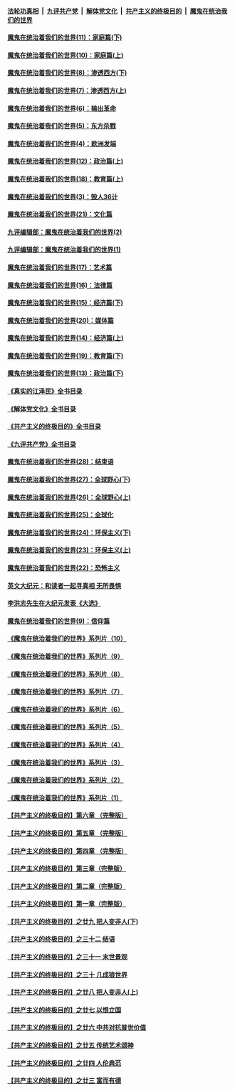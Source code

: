 ####  [法轮功真相](../../../../basic/blob/master/README.md?t=12131731) &nbsp;|&nbsp; [九评共产党](../../../../9ping.md/blob/master/README.md?t=12131731) &nbsp;|&nbsp; [解体党文化](../../../../jtdwh.md/blob/master/README.md?t=12131731)  &nbsp;|&nbsp; [共产主义的终极目的](../../../../gczydzjmd.md/blob/master/README.md?t=12131731) &nbsp;|&nbsp; [魔鬼在统治我们的世界](../../../../mgztzwmdsj.md/blob/master/README.md?t=12131731) 

#### [魔鬼在统治着我们的世界(11)：家庭篇(下)](../pages/nsc422/n10440961.md?t=12131731) 

#### [魔鬼在统治着我们的世界(10)：家庭篇(上)](../pages/nsc422/n10435448.md?t=12131731) 

#### [魔鬼在统治着我们的世界(8)：渗透西方(下)](../pages/nsc422/n10429603.md?t=12131731) 

#### [魔鬼在统治着我们的世界(7)：渗透西方(上)](../pages/nsc422/n10426013.md?t=12131731) 

#### [魔鬼在统治着我们的世界(6)：输出革命](../pages/nsc422/n10421536.md?t=12131731) 

#### [魔鬼在统治着我们的世界(5)：东方杀戮](../pages/nsc422/n10417707.md?t=12131731) 

#### [魔鬼在统治着我们的世界(4)：欧洲发端](../pages/nsc422/n10414890.md?t=12131731) 

#### [魔鬼在统治着我们的世界(12)：政治篇(上)](../pages/nsc422/n10444576.md?t=12131731) 

#### [魔鬼在统治着我们的世界(18)：教育篇(上)](../pages/nsc422/n10526970.md?t=12131731) 

#### [魔鬼在统治着我们的世界(3)：毁人36计](../pages/nsc422/n10411583.md?t=12131731) 

#### [魔鬼在统治着我们的世界(21)：文化篇](../pages/nsc422/n10597706.md?t=12131731) 

#### [九评编辑部：魔鬼在统治着我们的世界(2)](../pages/nsc422/n10410036.md?t=12131731) 

#### [九评编辑部：魔鬼在统治着我们的世界(1)](../pages/nsc422/n10406825.md?t=12131731) 

#### [魔鬼在统治着我们的世界(17)：艺术篇](../pages/nsc422/n10499093.md?t=12131731) 

#### [魔鬼在统治着我们的世界(16)：法律篇](../pages/nsc422/n10485969.md?t=12131731) 

#### [魔鬼在统治着我们的世界(15)：经济篇(下)](../pages/nsc422/n10469975.md?t=12131731) 

#### [魔鬼在统治着我们的世界(20)：媒体篇](../pages/nsc422/n10586579.md?t=12131731) 

#### [魔鬼在统治着我们的世界(14)：经济篇(上)](../pages/nsc422/n10457370.md?t=12131731) 

#### [魔鬼在统治着我们的世界(19)：教育篇(下)](../pages/nsc422/n10564808.md?t=12131731) 

#### [魔鬼在统治着我们的世界(13)：政治篇(下)](../pages/nsc422/n10448270.md?t=12131731) 

#### [《真实的江泽民》全书目录](../pages/nsc422/n13721399.md?t=12131731) 

#### [《解体党文化》全书目录](../pages/nsc422/n13721157.md?t=12131731) 

#### [《共产主义的终极目的》全书目录](../pages/nsc422/n13721048.md?t=12131731) 

#### [《九评共产党》全书目录](../pages/nsc422/n13708085.md?t=12131731) 

#### [魔鬼在统治着我们的世界(28)：结束语](../pages/nsc422/n10936246.md?t=12131731) 

#### [魔鬼在统治着我们的世界(27)：全球野心(下)](../pages/nsc422/n10928319.md?t=12131731) 

#### [魔鬼在统治着我们的世界(26)：全球野心(上)](../pages/nsc422/n10900318.md?t=12131731) 

#### [魔鬼在统治着我们的世界(25)：全球化](../pages/nsc422/n10788205.md?t=12131731) 

#### [魔鬼在统治着我们的世界(24)：环保主义(下)](../pages/nsc422/n10695307.md?t=12131731) 

#### [魔鬼在统治着我们的世界(23)：环保主义(上)](../pages/nsc422/n10688613.md?t=12131731) 

#### [魔鬼在统治着我们的世界(22)：恐怖主义](../pages/nsc422/n10614727.md?t=12131731) 

#### [英文大纪元：和读者一起寻真相 无所畏惧](../pages/nsc422/n12542027.md?t=12131731) 

#### [李洪志先生在大纪元发表《大选》](../pages/nsc422/n12534746.md?t=12131731) 

#### [魔鬼在统治着我们的世界(9)：信仰篇](../pages/nsc422/n10432159.md?t=12131731) 

#### [《魔鬼在统治着我们的世界》系列片（10）](../pages/nsc422/n12292670.md?t=12131731) 

#### [《魔鬼在统治着我们的世界》系列片（9）](../pages/nsc422/n12290859.md?t=12131731) 

#### [《魔鬼在统治着我们的世界》系列片（8）](../pages/nsc422/n12287445.md?t=12131731) 

#### [《魔鬼在统治着我们的世界》系列片（7）](../pages/nsc422/n12283425.md?t=12131731) 

#### [《魔鬼在统治着我们的世界》系列片（6）](../pages/nsc422/n12282314.md?t=12131731) 

#### [《魔鬼在统治着我们的世界》系列片（5）](../pages/nsc422/n12281419.md?t=12131731) 

#### [《魔鬼在统治着我们的世界》系列片（4）](../pages/nsc422/n12274024.md?t=12131731) 

#### [《魔鬼在统治着我们的世界》系列片（3）](../pages/nsc422/n12271322.md?t=12131731) 

#### [《魔鬼在统治着我们的世界》系列片（2）](../pages/nsc422/n12269049.md?t=12131731) 

#### [《魔鬼在统治着我们的世界》系列片（1）](../pages/nsc422/n12267575.md?t=12131731) 

#### [【共产主义的终极目的】第六章 （完整版）](../pages/nsc422/n11428913.md?t=12131731) 

#### [【共产主义的终极目的】第五章 （完整版）](../pages/nsc422/n11428912.md?t=12131731) 

#### [【共产主义的终极目的】第四章 （完整版）](../pages/nsc422/n11428907.md?t=12131731) 

#### [【共产主义的终极目的】第三章（完整版）](../pages/nsc422/n11428848.md?t=12131731) 

#### [【共产主义的终极目的】第二章（完整版）](../pages/nsc422/n11428831.md?t=12131731) 

#### [【共产主义的终极目的】第一章（完整版）](../pages/nsc422/n11417651.md?t=12131731) 

#### [【共产主义的终极目的】之廿九 把人变非人(下)](../pages/nsc422/n11344140.md?t=12131731) 

#### [【共产主义的终极目的】之三十二 结语](../pages/nsc422/n11360535.md?t=12131731) 

#### [【共产主义的终极目的】之三十一 末世景观](../pages/nsc422/n11351129.md?t=12131731) 

#### [【共产主义的终极目的】之三十 几成狼世界](../pages/nsc422/n11348280.md?t=12131731) 

#### [【共产主义的终极目的】之廿八 把人变非人(上)](../pages/nsc422/n11340492.md?t=12131731) 

#### [【共产主义的终极目的】之廿七 以恨立国](../pages/nsc422/n11336944.md?t=12131731) 

#### [【共产主义的终极目的】之廿六 中共对抗普世价值](../pages/nsc422/n11324785.md?t=12131731) 

#### [【共产主义的终极目的】之廿五 传统艺术颂神](../pages/nsc422/n11296396.md?t=12131731) 

#### [【共产主义的终极目的】之廿四 人伦典范](../pages/nsc422/n11296397.md?t=12131731) 

#### [【共产主义的终极目的】之廿三 富而有德](../pages/nsc422/n11283598.md?t=12131731) 

